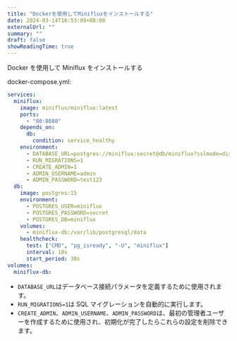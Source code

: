 ```yaml
---
title: "Dockerを使用してMinifluxをインストールする"
date: 2024-03-14T16:53:09+08:00
externalUrl: ""
summary: ""
draft: false
showReadingTime: true
---
```


Docker を使用して Miniflux をインストールする

docker-compose.yml:

```yaml
services:
  miniflux:
    image: miniflux/miniflux:latest
    ports:
      - "80:8080"
    depends_on:
      db:
        condition: service_healthy
    environment:
      - DATABASE_URL=postgres://miniflux:secret@db/miniflux?sslmode=disable
      - RUN_MIGRATIONS=1
      - CREATE_ADMIN=1
      - ADMIN_USERNAME=admin
      - ADMIN_PASSWORD=test123
  db:
    image: postgres:15
    environment:
      - POSTGRES_USER=miniflux
      - POSTGRES_PASSWORD=secret
      - POSTGRES_DB=miniflux
    volumes:
      - miniflux-db:/var/lib/postgresql/data
    healthcheck:
      test: ["CMD", "pg_isready", "-U", "miniflux"]
      interval: 10s
      start_period: 30s
volumes:
  miniflux-db:
```

- `DATABASE_URL`はデータベース接続パラメータを定義するために使用されます。
- `RUN_MIGRATIONS=1`は SQL マイグレーションを自動的に実行します。
- `CREATE_ADMIN`、`ADMIN_USERNAME`、`ADMIN_PASSWORD`は、最初の管理者ユーザーを作成するために使用され、初期化が完了したらこれらの設定を削除できます。
